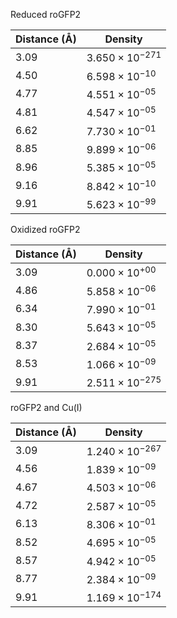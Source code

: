 Reduced roGFP2

| Distance (Å) | Density |
|-----------|-----------|
| 3.09 | $3.650 \times 10^{-271}$ |
| 4.50 | $6.598 \times 10^{-10}$ |
| 4.77 | $4.551 \times 10^{-05}$ |
| 4.81 | $4.547 \times 10^{-05}$ |
| 6.62 | $7.730 \times 10^{-01}$ |
| 8.85 | $9.899 \times 10^{-06}$ |
| 8.96 | $5.385 \times 10^{-05}$ |
| 9.16 | $8.842 \times 10^{-10}$ |
| 9.91 | $5.623 \times 10^{-99}$ |

Oxidized roGFP2

| Distance (Å) | Density |
|-----------|-----------|
| 3.09 | $0.000 \times 10^{+00}$ |
| 4.86 | $5.858 \times 10^{-06}$ |
| 6.34 | $7.990 \times 10^{-01}$ |
| 8.30 | $5.643 \times 10^{-05}$ |
| 8.37 | $2.684 \times 10^{-05}$ |
| 8.53 | $1.066 \times 10^{-09}$ |
| 9.91 | $2.511 \times 10^{-275}$ |

roGFP2 and Cu(I)

| Distance (Å) | Density |
|-----------|-----------|
| 3.09 | $1.240 \times 10^{-267}$ |
| 4.56 | $1.839 \times 10^{-09}$ |
| 4.67 | $4.503 \times 10^{-06}$ |
| 4.72 | $2.587 \times 10^{-05}$ |
| 6.13 | $8.306 \times 10^{-01}$ |
| 8.52 | $4.695 \times 10^{-05}$ |
| 8.57 | $4.942 \times 10^{-05}$ |
| 8.77 | $2.384 \times 10^{-09}$ |
| 9.91 | $1.169 \times 10^{-174}$ |
